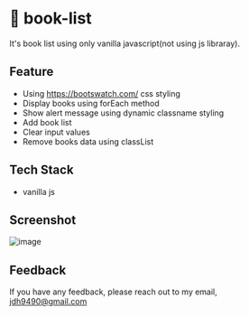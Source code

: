 # 📖 book-list

It's book list using only vanilla javascript(not using js libraray).

## Feature
- Using <https://bootswatch.com/> css styling
- Display books using forEach method
- Show alert message using dynamic classname styling
- Add book list
- Clear input values
- Remove books data using classList

## Tech Stack
- vanilla js

## Screenshot
![image](https://user-images.githubusercontent.com/76399021/195891778-c8332253-5a9c-4740-8fd8-703448b8db69.png)
## Feedback
If you have any feedback, please reach out to my email, <jdh9490@gmail.com>
